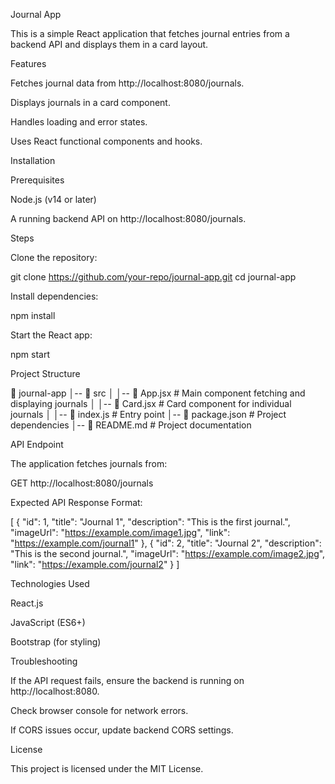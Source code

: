 Journal App

This is a simple React application that fetches journal entries from a backend API and displays them in a card layout.

Features

Fetches journal data from http://localhost:8080/journals.

Displays journals in a card component.

Handles loading and error states.

Uses React functional components and hooks.

Installation

Prerequisites

Node.js (v14 or later)

A running backend API on http://localhost:8080/journals.

Steps

Clone the repository:

git clone https://github.com/your-repo/journal-app.git
cd journal-app

Install dependencies:

npm install

Start the React app:

npm start

Project Structure

📂 journal-app
│-- 📂 src
│   │-- 📜 App.jsx        # Main component fetching and displaying journals
│   │-- 📜 Card.jsx       # Card component for individual journals
│   │-- 📜 index.js       # Entry point
│-- 📜 package.json      # Project dependencies
│-- 📜 README.md         # Project documentation

API Endpoint

The application fetches journals from:

GET http://localhost:8080/journals

Expected API Response Format:

[
  {
    "id": 1,
    "title": "Journal 1",
    "description": "This is the first journal.",
    "imageUrl": "https://example.com/image1.jpg",
    "link": "https://example.com/journal1"
  },
  {
    "id": 2,
    "title": "Journal 2",
    "description": "This is the second journal.",
    "imageUrl": "https://example.com/image2.jpg",
    "link": "https://example.com/journal2"
  }
]

Technologies Used

React.js

JavaScript (ES6+)

Bootstrap (for styling)

Troubleshooting

If the API request fails, ensure the backend is running on http://localhost:8080.

Check browser console for network errors.

If CORS issues occur, update backend CORS settings.

License

This project is licensed under the MIT License.

